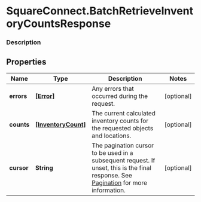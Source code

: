 # SquareConnect.BatchRetrieveInventoryCountsResponse

### Description



## Properties
Name | Type | Description | Notes
------------ | ------------- | ------------- | -------------
**errors** | [**[Error]**](Error.md) | Any errors that occurred during the request. | [optional] 
**counts** | [**[InventoryCount]**](InventoryCount.md) | The current calculated inventory counts for the requested objects and locations. | [optional] 
**cursor** | **String** | The pagination cursor to be used in a subsequent request. If unset, this is the final response.  See [Pagination](https://developer.squareup.com/docs/basics/api101/pagination) for more information. | [optional] 


